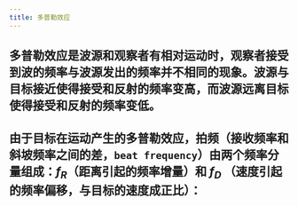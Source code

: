 ```yaml
---
title: 多普勒效应
---
```


## **多普勒效应**是波源和观察者有相对运动时，观察者接受到波的频率与波源发出的频率并不相同的现象。波源与目标接近使得接受和反射的频率变高，而波源远离目标使得接受和反射的频率变低。
## 由于目标在运动产生的多普勒效应，拍频（接收频率和斜坡频率之间的差，`beat frequency`）由两个频率分量组成：$f_R$（距离引起的频率增量）和 $f_D$ （速度引起的频率偏移，与目标的速度成正比）：
